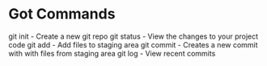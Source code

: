 # Got Commands

git init - Create a new git repo
git status - View the changes to your project code
git add - Add files to staging area
git commit - Creates a new commit with with files from staging area
git log - View recent commits
